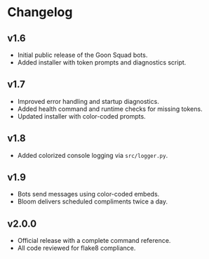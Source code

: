 # Changelog

## v1.6
- Initial public release of the Goon Squad bots.
- Added installer with token prompts and diagnostics script.

## v1.7
- Improved error handling and startup diagnostics.
- Added health command and runtime checks for missing tokens.
- Updated installer with color-coded prompts.

## v1.8
- Added colorized console logging via `src/logger.py`.

## v1.9
- Bots send messages using color-coded embeds.
- Bloom delivers scheduled compliments twice a day.

## v2.0.0
- Official release with a complete command reference.
- All code reviewed for flake8 compliance.
